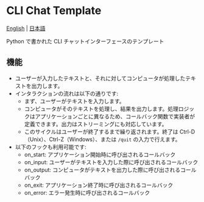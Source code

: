 # CLI Chat Template

[English](README.md) | [日本語](README_ja.md)

Python で書かれた CLI チャットインターフェースのテンプレート

## 機能

- ユーザーが入力したテキストと、それに対してコンピュータが処理したテキストを出力します。
- インタラクションの流れは以下の通りです:
  - まず、ユーザーがテキストを入力します。
  - コンピュータがそのテキストを処理し、結果を出力します。処理ロジックはアプリケーションごとに異なるため、コールバック関数で実装者が定義できます。出力はストリーミングにも対応しています。
  - このサイクルはユーザーが終了するまで繰り返されます。終了は Ctrl-D（Unix）、Ctrl-Z（Windows）、または `/quit` の入力で行えます。
- 以下のフックも利用可能です:
  - on_start: アプリケーション開始時に呼び出されるコールバック
  - on_input: ユーザーがテキストを入力した際に呼び出されるコールバック
  - on_output: コンピュータがテキストを出力した際に呼び出されるコールバック
  - on_exit: アプリケーション終了時に呼び出されるコールバック
  - on_error: エラー発生時に呼び出されるコールバック

